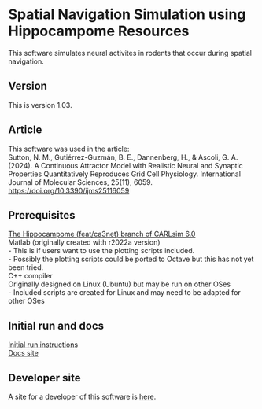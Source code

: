 # Spatial Navigation Simulation using Hippocampome Resources

This software simulates neural activites in rodents that occur during spatial navigation.

## Version
This is version 1.03.

## Article
This software was used in the article:
<br>Sutton, N. M., Gutiérrez-Guzmán, B. E., Dannenberg, H., & Ascoli, G. A. (2024). A Continuous Attractor Model with Realistic Neural and Synaptic Properties Quantitatively Reproduces Grid Cell Physiology. International Journal of Molecular Sciences, 25(11), 6059. https://doi.org/10.3390/ijms25116059

## Prerequisites

[The Hippocampome (feat/ca3net) branch of CARLsim 6.0](https://github.com/UCI-CARL/CARLsim6/tree/feat/ca3net)
<br>Matlab (originally created with r2022a version)
<br>- This is if users want to use the plotting scripts included.
<br>- Possibly the plotting scripts could be ported to Octave but this has not yet been tried.
<br>C++ compiler
<br>Originally designed on Linux (Ubuntu) but may be run on other OSes
<br>- Included scripts are created for Linux and may need to be adapted for other OSes

## Initial run and docs

[Initial run instructions](https://hco-dev-docs.readthedocs.io/en/latest/spatial_nav/initial_run.html)
<br>[Docs site](https://hco-dev-docs.readthedocs.io/en/latest/spatial_nav/overview.html)
<br>
## Developer site
A site for a developer of this software is [here](https://www.nsutton.com).
<br>
<br>
<br>
